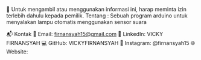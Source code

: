 🚫 Untuk mengambil atau menggunakan informasi ini, harap meminta izin terlebih dahulu kepada pemilik.
 Tentang :
 Sebuah program arduino untuk menyalakan lampu otomatis menggunakan sensor suara
 
 
 📬 Kontak
 📧 Email: firnansyah15@gmail.com
 🔗 LinkedIn: VICKY FIRNANSYAH
 💻 GitHub: VICKYFIRNANSYAH
 📸 Instagram: @firnansyah15
 🌐 Website:
